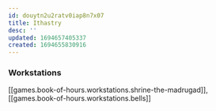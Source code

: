 ```yaml
---
id: douytn2u2ratv0iap8n7x07
title: Ithastry
desc: ''
updated: 1694657405337
created: 1694655830916
---
```


### Workstations

[[games.book-of-hours.workstations.shrine-the-madrugad]], [[games.book-of-hours.workstations.bells]]  
